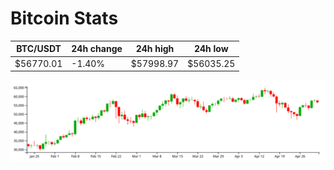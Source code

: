 # Bitcoin Stats

BTC/USDT|24h change|24h high|24h low|
|---|---|---|---|
|$56770.01|-1.40%|$57998.97|$56035.25|

<img src="./chart.svg">
